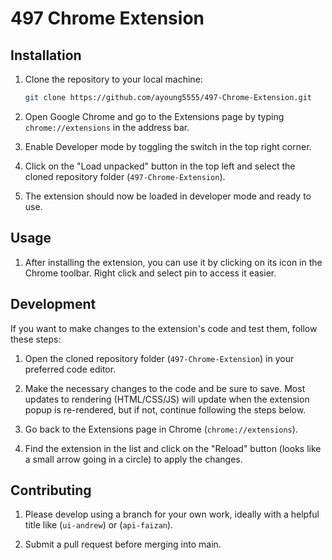 497 Chrome Extension
==

## Installation

1. Clone the repository to your local machine:

    ```bash
    git clone https://github.com/ayoung5555/497-Chrome-Extension.git
    ```

2. Open Google Chrome and go to the Extensions page by typing `chrome://extensions` in the address bar.

3. Enable Developer mode by toggling the switch in the top right corner.

4. Click on the "Load unpacked" button in the top left and select the cloned repository folder (`497-Chrome-Extension`).

5. The extension should now be loaded in developer mode and ready to use. 

## Usage

1. After installing the extension, you can use it by clicking on its icon in the Chrome toolbar. Right click and select pin to access it easier.

## Development

If you want to make changes to the extension's code and test them, follow these steps:

1. Open the cloned repository folder (`497-Chrome-Extension`) in your preferred code editor.

2. Make the necessary changes to the code and be sure to save. Most updates to rendering (HTML/CSS/JS) will update when the extension popup is re-rendered, but if not, continue following the steps below.

3. Go back to the Extensions page in Chrome (`chrome://extensions`).

4. Find the extension in the list and click on the "Reload" button (looks like a small arrow going in a circle) to apply the changes.

## Contributing

1. Please develop using a branch for your own work, ideally with a helpful title like (`ui-andrew`) or (`api-faizan`).

2. Submit a pull request before merging into main.


